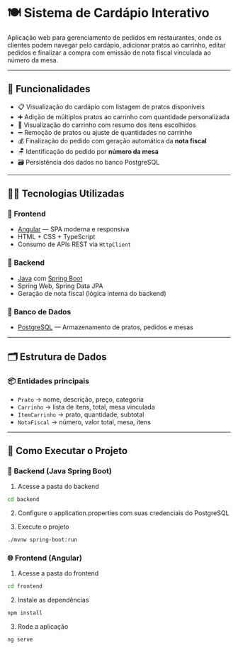 # 🍽️ Sistema de Cardápio Interativo

Aplicação web para gerenciamento de pedidos em restaurantes, onde os clientes podem navegar pelo cardápio, adicionar pratos ao carrinho, editar pedidos e finalizar a compra com emissão de nota fiscal vinculada ao número da mesa.

---

## 🧾 Funcionalidades

- 📋 Visualização do cardápio com listagem de pratos disponíveis
- ➕ Adição de múltiplos pratos ao carrinho com quantidade personalizada
- 🛒 Visualização do carrinho com resumo dos itens escolhidos
- ➖ Remoção de pratos ou ajuste de quantidades no carrinho
- 💰 Finalização do pedido com geração automática da **nota fiscal**
- 🪑 Identificação do pedido por **número da mesa**
- 🗃️ Persistência dos dados no banco PostgreSQL

---

## 🧑‍🍳 Tecnologias Utilizadas

### 🔹 Frontend

- [Angular](https://angular.io/) — SPA moderna e responsiva
- HTML + CSS + TypeScript
- Consumo de APIs REST via `HttpClient`

### 🔹 Backend

- [Java](https://www.java.com/) com [Spring Boot](https://spring.io/projects/spring-boot)
- Spring Web, Spring Data JPA
- Geração de nota fiscal (lógica interna do backend)

### 🔹 Banco de Dados

- [PostgreSQL](https://www.postgresql.org/) — Armazenamento de pratos, pedidos e mesas

---

## 🗂️ Estrutura de Dados

### 📦 Entidades principais

- `Prato` → nome, descrição, preço, categoria
- `Carrinho` → lista de itens, total, mesa vinculada
- `ItemCarrinho` → prato, quantidade, subtotal
- `NotaFiscal` → número, valor total, mesa, itens

---

## 🚀 Como Executar o Projeto

### 🔧 Backend (Java Spring Boot)

1. Acesse a pasta do backend
```bash
cd backend
```
2. Configure o application.properties com suas credenciais do PostgreSQL

3. Execute o projeto
```bash
./mvnw spring-boot:run
```

### 🌐 Frontend (Angular)
1. Acesse a pasta do frontend
```bash
cd frontend
```
2. Instale as dependências
```bash
npm install
```
3. Rode a aplicação
```bash
ng serve
```
